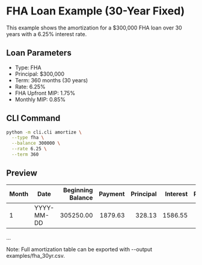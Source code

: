 # FHA Loan Example (30-Year Fixed)

This example shows the amortization for a $300,000 FHA loan over 30 years with a 6.25% interest rate.

## Loan Parameters

- Type: FHA
- Principal: $300,000
- Term: 360 months (30 years)
- Rate: 6.25%
- FHA Upfront MIP: 1.75%
- Monthly MIP: 0.85%

## CLI Command

```bash
python -m cli.cli amortize \
  --type fha \
  --balance 300000 \
  --rate 6.25 \
  --term 360
```

## Preview 

| Month | Date       | Beginning Balance | Payment | Principal | Interest | PMI/MIP | Total Payment | Ending Balance |
|-------|------------|------------------:|--------:|----------:|---------:|--------:|---------------:|----------------:|
|   1   | YYYY-MM-DD |         305250.00 | 1879.63 |   328.13  | 1586.55  |  35.00  |      1920.63   |      304921.87  |
...

Note: Full amortization table can be exported with --output examples/fha_30yr.csv.
